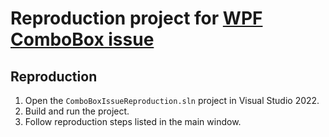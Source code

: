 # Reproduction project for [WPF ComboBox issue](https://github.com/dotnet/wpf/issues/10966)

## Reproduction

1. Open the `ComboBoxIssueReproduction.sln` project in Visual Studio 2022.
2. Build and run the project.
3. Follow reproduction steps listed in the main window.
